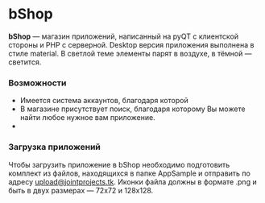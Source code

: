 # bShop
**bShop** — магазин приложений, написанный на pyQT с клиентской стороны и PHP с серверной.
Desktop версия приложения выполнена в стиле material. В светлой теме элементы парят в воздухе, в тёмной — светится.
### Возможности
* Имеется система аккаунтов, благодаря которой
* В магазине присутствует поиск, благодаря которому Вы можете найти любое нужное вам приложение.
*
### Загрузка приложений
Чтобы загрузить приложение в bShop необходимо подготовить комплект из файлов, находящихся в папке AppSample и отправить по адресу upload@jointprojects.tk. Иконки файла должны в формате .png и быть в двух размерах — 72х72 и 128х128.
